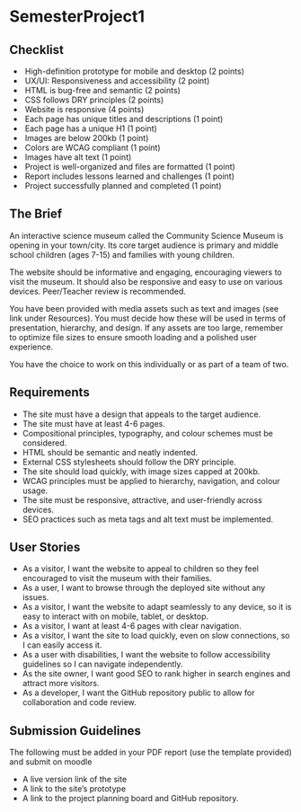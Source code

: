 # SemesterProject1

## Checklist
-  High-definition prototype for mobile and desktop (2 points)
-  UX/UI: Responsiveness and accessibility (2 point)
-  HTML is bug-free and semantic (2 points)
-  CSS follows DRY principles (2 points)
-  Website is responsive (4 points)
-  Each page has unique titles and descriptions (1 point)
-  Each page has a unique H1 (1 point)
-  Images are below 200kb (1 point)
-  Colors are WCAG compliant (1 point)
-  Images have alt text (1 point)
-  Project is well-organized and files are formatted (1 point)
-  Report includes lessons learned and challenges (1 point)
-  Project successfully planned and completed (1 point)

## The Brief

An interactive science museum called the Community Science Museum is opening in your town/city. Its core target audience is primary and middle school children (ages 7-15) and families with young children.

The website should be informative and engaging, encouraging viewers to visit the museum. It should also be responsive and easy to use on various devices. Peer/Teacher review is recommended.

You have been provided with media assets such as text and images (see link under Resources). You must decide how these will be used in terms of presentation, hierarchy, and design. If any assets are too large, remember to optimize file sizes to ensure smooth loading and a polished user experience.

You have the choice to work on this individually or as part of a team of two.

## Requirements

- The site must have a design that appeals to the target audience.
- The site must have at least 4-6 pages.
- Compositional principles, typography, and colour schemes must be considered.
- HTML should be semantic and neatly indented.
- External CSS stylesheets should follow the DRY principle.
- The site should load quickly, with image sizes capped at 200kb.
- WCAG principles must be applied to hierarchy, navigation, and colour usage.
- The site must be responsive, attractive, and user-friendly across devices.
- SEO practices such as meta tags and alt text must be implemented.

## User Stories

- As a visitor, I want the website to appeal to children so they feel encouraged to visit the museum with their families.
- As a user, I want to browse through the deployed site without any issues.
- As a visitor, I want the website to adapt seamlessly to any device, so it is easy to interact with on mobile, tablet, or desktop.
- As a visitor, I want at least 4-6 pages with clear navigation.
- As a visitor, I want the site to load quickly, even on slow connections, so I can easily access it.
- As a user with disabilities, I want the website to follow accessibility guidelines so I can navigate independently.
- As the site owner, I want good SEO to rank higher in search engines and attract more visitors.
- As a developer, I want the GitHub repository public to allow for collaboration and code review.

## Submission Guidelines

The following must be added in your PDF report (use the template provided) and submit on moodle

- A live version link of the site
- A link to the site’s prototype
- A link to the project planning board and GitHub repository.
